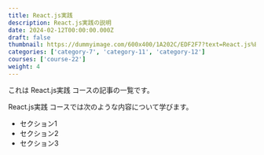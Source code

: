 ```yaml
---
title: React.js実践
description: React.js実践の説明
date: 2024-02-12T00:00:00.000Z
draft: false
thumbnail: https://dummyimage.com/600x400/1A202C/EDF2F7?text=React.js%E5%AE%9F%E8%B7%B5
categories: ['category-7', 'category-11', 'category-12']
courses: ['course-22']
weight: 4
---
```


これは React.js実践 コースの記事の一覧です。

  React.js実践 コースでは次のような内容について学びます。

  - セクション1
  - セクション2
  - セクション3